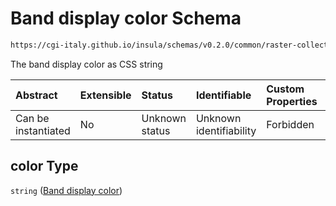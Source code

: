 # Band display color Schema

```txt
https://cgi-italy.github.io/insula/schemas/v0.2.0/common/raster-collection.schema.json#/$defs/rasterBandVisualizationConfig/properties/color
```

The band display color as CSS string

| Abstract            | Extensible | Status         | Identifiable            | Custom Properties | Additional Properties | Access Restrictions | Defined In                                                                                             |
| :------------------ | :--------- | :------------- | :---------------------- | :---------------- | :-------------------- | :------------------ | :----------------------------------------------------------------------------------------------------- |
| Can be instantiated | No         | Unknown status | Unknown identifiability | Forbidden         | Allowed               | none                | [raster-collection.schema.json\*](schemas/common/raster-collection.schema.json "open original schema") |

## color Type

`string` ([Band display color](raster-collection-defs-band-visualization-configuration-properties-band-display-color.md))
